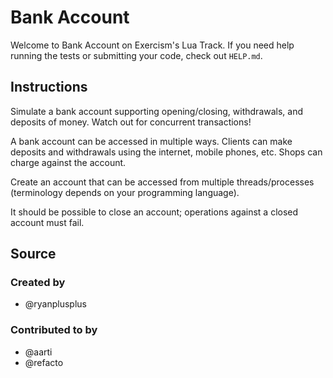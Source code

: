 # Bank Account

Welcome to Bank Account on Exercism's Lua Track.
If you need help running the tests or submitting your code, check out `HELP.md`.

## Instructions

Simulate a bank account supporting opening/closing, withdrawals, and deposits of money.
Watch out for concurrent transactions!

A bank account can be accessed in multiple ways.
Clients can make deposits and withdrawals using the internet, mobile phones, etc.
Shops can charge against the account.

Create an account that can be accessed from multiple threads/processes (terminology depends on your programming language).

It should be possible to close an account; operations against a closed account must fail.

## Source

### Created by

- @ryanplusplus

### Contributed to by

- @aarti
- @refacto